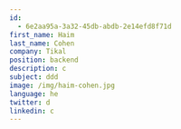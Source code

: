 ```yaml
---
id:
  - 6e2aa95a-3a32-45db-abdb-2e14efd8f71d
first_name: Haim
last_name: Cohen
company: Tikal
position: backend
description: c
subject: ddd
image: /img/haim-cohen.jpg
language: he
twitter: d
linkedin: c
---
```


